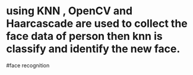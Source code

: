 # using KNN , OpenCV and Haarcascade are used to collect the face data of person then knn is classify and identify the new face. 
#face recognition

